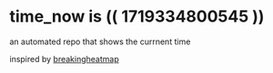 # time_now is (( 1719334800545 ))

an automated repo that shows the currnent time

inspired by [breakingheatmap](https://github.com/breakingheatmap/breakingheatmap)